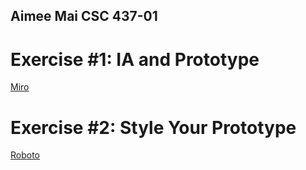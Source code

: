 ## Aimee Mai CSC 437-01

# Exercise #1: IA and Prototype
[Miro](https://miro.com/app/board/uXjVN7OuPgs=/?share_link_id=762096584142 "Miro")

# Exercise #2: Style Your Prototype
[Roboto](https://fonts.googleapis.com/css2?family=Roboto:wght@400;700&display=swap "Roboto")